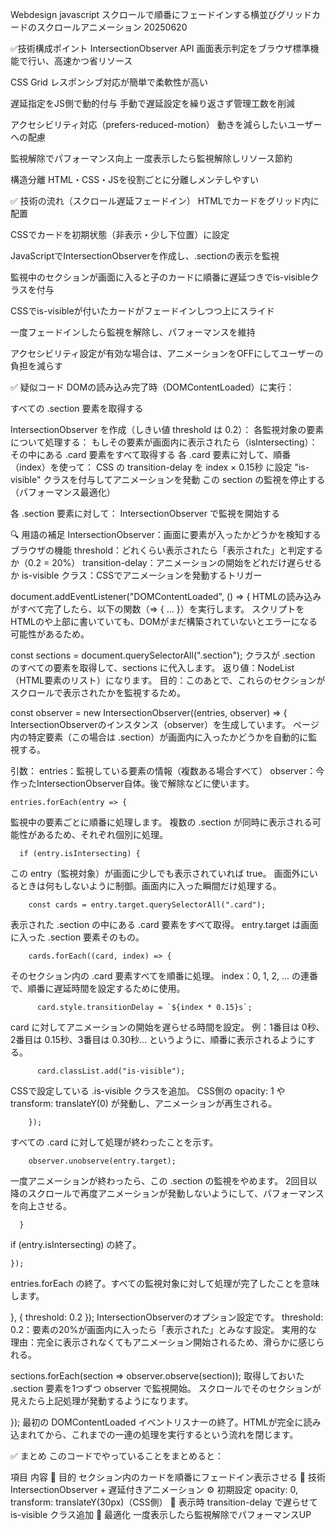 Webdesign javascript スクロールで順番にフェードインする横並びグリッドカードのスクロールアニメーション 20250620

✅技術構成ポイント
IntersectionObserver API
画面表示判定をブラウザ標準機能で行い、高速かつ省リソース

CSS Grid
レスポンシブ対応が簡単で柔軟性が高い

遅延指定をJS側で動的付与
手動で遅延設定を繰り返さず管理工数を削減

アクセシビリティ対応（prefers-reduced-motion）
動きを減らしたいユーザーへの配慮

監視解除でパフォーマンス向上
一度表示したら監視解除しリソース節約

構造分離
HTML・CSS・JSを役割ごとに分離しメンテしやすい

✅ 技術の流れ（スクロール遅延フェードイン）
HTMLでカードをグリッド内に配置

CSSでカードを初期状態（非表示・少し下位置）に設定

JavaScriptでIntersectionObserverを作成し、.sectionの表示を監視

監視中のセクションが画面に入ると子のカードに順番に遅延つきでis-visibleクラスを付与

CSSでis-visibleが付いたカードがフェードインしつつ上にスライド

一度フェードインしたら監視を解除し、パフォーマンスを維持

アクセシビリティ設定が有効な場合は、アニメーションをOFFにしてユーザーの負担を減らす

✅ 疑似コード
DOMの読み込み完了時（DOMContentLoaded）に実行：

  すべての .section 要素を取得する

  IntersectionObserver を作成（しきい値 threshold は 0.2）：
    各監視対象の要素について処理する：
      もしその要素が画面内に表示されたら（isIntersecting）：
        その中にある .card 要素をすべて取得する
        各 .card 要素に対して、順番（index）を使って：
          CSS の transition-delay を index × 0.15秒 に設定
          "is-visible" クラスを付与してアニメーションを発動
        この section の監視を停止する（パフォーマンス最適化）

  各 .section 要素に対して：
    IntersectionObserver で監視を開始する

🔍 用語の補足
IntersectionObserver：画面に要素が入ったかどうかを検知するブラウザの機能
threshold：どれくらい表示されたら「表示された」と判定するか（0.2 = 20%）
transition-delay：アニメーションの開始をどれだけ遅らせるか
is-visible クラス：CSSでアニメーションを発動するトリガー


document.addEventListener("DOMContentLoaded", () => {
HTMLの読み込みがすべて完了したら、以下の関数（=> { ... }）を実行します。
スクリプトをHTMLの<head>や上部に書いていても、DOMがまだ構築されていないとエラーになる可能性があるため。

  const sections = document.querySelectorAll(".section");
クラスが .section のすべての要素を取得して、sections に代入します。
返り値：NodeList（HTML要素のリスト）になります。
目的：このあとで、これらのセクションがスクロールで表示されたかを監視するため。

  const observer = new IntersectionObserver((entries, observer) => {
IntersectionObserverのインスタンス（observer）を生成しています。
ページ内の特定要素（この場合は .section）が画面内に入ったかどうかを自動的に監視する。

引数：
entries：監視している要素の情報（複数ある場合すべて）
observer：今作ったIntersectionObserver自体。後で解除などに使います。

    entries.forEach(entry => {
監視中の要素ごとに順番に処理します。
複数の .section が同時に表示される可能性があるため、それぞれ個別に処理。

      if (entry.isIntersecting) {
この entry（監視対象）が画面に少しでも表示されていれば true。
画面外にいるときは何もしないように制御。画面内に入った瞬間だけ処理する。

        const cards = entry.target.querySelectorAll(".card");
表示された .section の中にある .card 要素をすべて取得。
entry.target は画面に入った .section 要素そのもの。

        cards.forEach((card, index) => {
そのセクション内の .card 要素すべてを順番に処理。
index：0, 1, 2, ... の連番で、順番に遅延時間を設定するために使用。

          card.style.transitionDelay = `${index * 0.15}s`;
card に対してアニメーションの開始を遅らせる時間を設定。
例：1番目は 0秒、2番目は 0.15秒、3番目は 0.30秒... というように、順番に表示されるようにする。

          card.classList.add("is-visible");
CSSで設定している .is-visible クラスを追加。
CSS側の opacity: 1 や transform: translateY(0) が発動し、アニメーションが再生される。

        });
すべての .card に対して処理が終わったことを示す。

        observer.unobserve(entry.target);
一度アニメーションが終わったら、この .section の監視をやめます。
2回目以降のスクロールで再度アニメーションが発動しないようにして、パフォーマンスを向上させる。

      }
if (entry.isIntersecting) の終了。

    });
entries.forEach の終了。すべての監視対象に対して処理が完了したことを意味します。

  }, {
    threshold: 0.2
  });
IntersectionObserverのオプション設定です。
threshold: 0.2：要素の20%が画面内に入ったら「表示された」とみなす設定。
実用的な理由：完全に表示されなくてもアニメーション開始されるため、滑らかに感じられる。

  sections.forEach(section => observer.observe(section));
取得しておいた .section 要素を1つずつ observer で監視開始。
スクロールでそのセクションが見えたら上記処理が発動するようになります。

});
最初の DOMContentLoaded イベントリスナーの終了。HTMLが完全に読み込まれてから、これまでの一連の処理を実行するという流れを閉じます。

✅ まとめ
このコードでやっていることをまとめると：

項目	            内容
🎯 目的	        セクション内のカードを順番にフェードイン表示させる
🧠 技術	        IntersectionObserver + 遅延付きアニメーション
⚙️ 初期設定	    opacity: 0, transform: translateY(30px)（CSS側）
🚀 表示時	    transition-delay で遅らせて is-visible クラス追加
🔧 最適化	    一度表示したら監視解除でパフォーマンスUP

